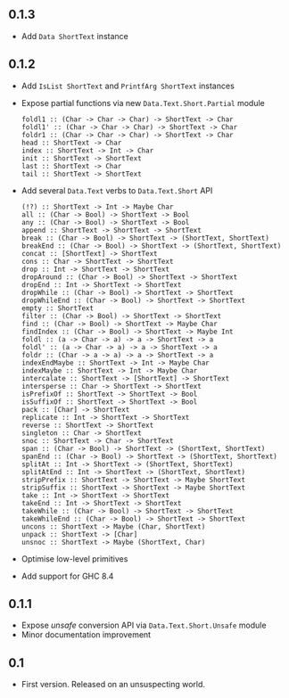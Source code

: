 ## 0.1.3

  * Add `Data ShortText` instance

## 0.1.2

  * Add `IsList ShortText` and `PrintfArg ShortText` instances
  * Expose partial functions via new `Data.Text.Short.Partial` module

        foldl1 :: (Char -> Char -> Char) -> ShortText -> Char
        foldl1' :: (Char -> Char -> Char) -> ShortText -> Char
        foldr1 :: (Char -> Char -> Char) -> ShortText -> Char
        head :: ShortText -> Char
        index :: ShortText -> Int -> Char
        init :: ShortText -> ShortText
        last :: ShortText -> Char
        tail :: ShortText -> ShortText

  * Add several `Data.Text` verbs to `Data.Text.Short` API

        (!?) :: ShortText -> Int -> Maybe Char
        all :: (Char -> Bool) -> ShortText -> Bool
        any :: (Char -> Bool) -> ShortText -> Bool
        append :: ShortText -> ShortText -> ShortText
        break :: (Char -> Bool) -> ShortText -> (ShortText, ShortText)
        breakEnd :: (Char -> Bool) -> ShortText -> (ShortText, ShortText)
        concat :: [ShortText] -> ShortText
        cons :: Char -> ShortText -> ShortText
        drop :: Int -> ShortText -> ShortText
        dropAround :: (Char -> Bool) -> ShortText -> ShortText
        dropEnd :: Int -> ShortText -> ShortText
        dropWhile :: (Char -> Bool) -> ShortText -> ShortText
        dropWhileEnd :: (Char -> Bool) -> ShortText -> ShortText
        empty :: ShortText
        filter :: (Char -> Bool) -> ShortText -> ShortText
        find :: (Char -> Bool) -> ShortText -> Maybe Char
        findIndex :: (Char -> Bool) -> ShortText -> Maybe Int
        foldl :: (a -> Char -> a) -> a -> ShortText -> a
        foldl' :: (a -> Char -> a) -> a -> ShortText -> a
        foldr :: (Char -> a -> a) -> a -> ShortText -> a
        indexEndMaybe :: ShortText -> Int -> Maybe Char
        indexMaybe :: ShortText -> Int -> Maybe Char
        intercalate :: ShortText -> [ShortText] -> ShortText
        intersperse :: Char -> ShortText -> ShortText
        isPrefixOf :: ShortText -> ShortText -> Bool
        isSuffixOf :: ShortText -> ShortText -> Bool
        pack :: [Char] -> ShortText
        replicate :: Int -> ShortText -> ShortText
        reverse :: ShortText -> ShortText
        singleton :: Char -> ShortText
        snoc :: ShortText -> Char -> ShortText
        span :: (Char -> Bool) -> ShortText -> (ShortText, ShortText)
        spanEnd :: (Char -> Bool) -> ShortText -> (ShortText, ShortText)
        splitAt :: Int -> ShortText -> (ShortText, ShortText)
        splitAtEnd :: Int -> ShortText -> (ShortText, ShortText)
        stripPrefix :: ShortText -> ShortText -> Maybe ShortText
        stripSuffix :: ShortText -> ShortText -> Maybe ShortText
        take :: Int -> ShortText -> ShortText
        takeEnd :: Int -> ShortText -> ShortText
        takeWhile :: (Char -> Bool) -> ShortText -> ShortText
        takeWhileEnd :: (Char -> Bool) -> ShortText -> ShortText
        uncons :: ShortText -> Maybe (Char, ShortText)
        unpack :: ShortText -> [Char]
        unsnoc :: ShortText -> Maybe (ShortText, Char)

  * Optimise low-level primitives
  * Add support for GHC 8.4

## 0.1.1

* Expose *unsafe* conversion API via `Data.Text.Short.Unsafe` module
* Minor documentation improvement

## 0.1

* First version. Released on an unsuspecting world.
